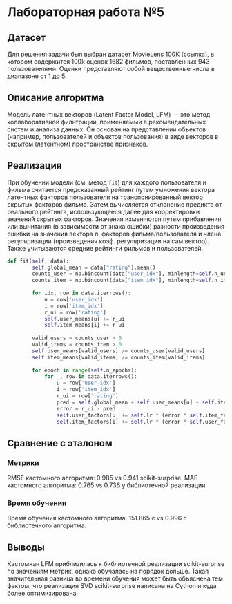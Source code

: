 # Лабораторная работа №5

## Датасет

Для решения задачи был выбран датасет MovieLens 100K ([ссылка](https://grouplens.org/datasets/movielens/100k/)), в котором содержится 100k оценок 1682 фильмов, поставленных 943 пользователями. Оценки представляют собой вещественные числа в диапазоне от 1 до 5.

## Описание алгоритма
Модель латентных векторов (Latent Factor Model, LFM) — это метод коллаборативной фильтрации, применяемый в рекомендательных систем и анализа данных. Он основан на представлении объектов (например, пользователей и объектов пользования) в виде векторов в скрытом (латентном) пространстве признаков.

## Реализация
При обучении модели (см. метод `fit`) для каждого пользователя и фильма считается предсказанный рейтинг путем умножения вектора латентных факторов пользователя на транспонированный вектор скрытых факторов фильма. Затем вычисляется отклонение предикта от реального рейтинга, использующееся далее для корректировки значений скрытых факторов. Значения изменяются путем прибавления или вычитания (в зависимости от знака ошибки) разности произведения ошибки на значения вектора л. факторов фильма/пользователя и члена регуляризации (произведения коэф. регуляризации на сам вектор). Также учитываются средние рейтинги фильмов и пользователей.

```python
def fit(self, data):
        self.global_mean = data["rating"].mean()
        counts_user = np.bincount(data["user_idx"], minlength=self.n_users)
        counts_item = np.bincount(data["item_idx"], minlength=self.n_items)
        
        for idx, row in data.iterrows():
            u = row['user_idx']
            i = row['item_idx']
            r_ui = row['rating']
            self.user_means[u] += r_ui
            self.item_means[i] += r_ui
        
        valid_users = counts_user > 0
        valid_items = counts_item > 0
        self.user_means[valid_users] /= counts_user[valid_users]
        self.item_means[valid_items] /= counts_item[valid_items]
        
        for epoch in range(self.n_epochs):
            for _, row in data.iterrows():
                u = row['user_idx']
                i = row['item_idx']
                r_ui = row['rating']
                pred = self.global_mean + self.user_means[u] + self.item_means[i] + self.user_factors[u].dot(self.item_factors[i].T)
                error = r_ui - pred
                self.user_factors[u] += self.lr * (error * self.item_factors[i] - self.reg_coef * self.user_factors[u])
                self.item_factors[i] += self.lr * (error * self.user_factors[u] - self.reg_coef * self.item_factors[i])
```
## Сравнение с эталоном
### Метрики
RMSE кастомного алгоритма: 0.985 vs 0.941 scikit-surprise.
MAE кастомного алгоритма: 0.765 vs 0.736 у библиотечной реализации.

### Время обучения
Время обучения кастомного алгоритма: 151.865 с vs 0.996 с библиотечного алгоритма. 

## Выводы
Кастомная LFM приблизилась к библиотечной реализации scikit-surprise по значениям метрик, однако обучалась на порядок дольше. Такая значительная разница во времени обучения может быть объяснена тем фактом, что реализация SVD scikit-surprise написана на Cython и куда более оптимизирована. 
